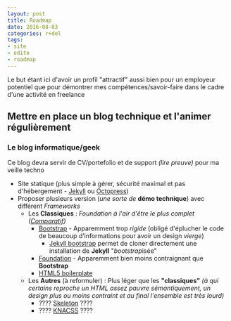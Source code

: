 ```yaml
---
layout: post
title: Roadmap
date: 2016-08-03
categories: r+del
tags:
- site
- edito
- roadmap
---
```



Le but étant ici d'avoir un profil "attractif" aussi bien pour un employeur potentiel que pour démontrer mes compétences/savoir-faire dans le cadre d'une activité en freelance

## Mettre en place un blog technique et l'animer régulièrement

### Le blog informatique/geek
Ce blog devra servir de CV/portefolio et de support *(lire preuve)* pour ma veille techno

 * Site statique (plus simple à gérer, sécurité maximal et pas d'hébergement - [Jekyll](http://jekyllrb.com/) ou [Octopress](http://octopress.org/))
 * Proposer plusieurs version (*une sorte de* **démo technique**) avec différent *Frameworks*
     - Les **Classiques** : *Foundation à l'air d'être le plus complet ([Comparatif](http://responsive.vermilion.com/compare.php))*
         + [Bootstrap](http://getbootstrap.com/) - Apparemment trop *rigide* (obligé d'éplucher le code de beaucoup d’informations pour avoir un design *vierge*)
             * [Jekyll bootstrap](http://jekyllbootstrap.com/) permet de cloner directement une installation de **Jekyll** "*bootstrap*isée"
         + [Foundation](http://foundation.zurb.com/) - Apparemment bien moins contraignant que **Bootstrap**
         + [HTML5 boilerplate](http://html5boilerplate.com/)
     - Les **Autres** (à reformuler) : Plus léger que les **"classiques"** *(à qui certains reproche un HTML assez pauvre sémantiquement, un design plus ou moins contraint et au final l'ensemble est très lourd)*
         + ???? [Skeleton](http://getskeleton.com/) ????
         + ???? [KNACSS](http://knacss.com/) ????